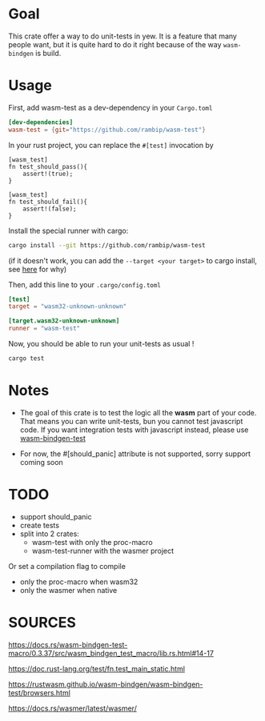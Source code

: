 # Goal

This crate offer a way to do unit-tests in yew.
It is a feature that many people want, but it is quite hard to do it right because of the way `wasm-bindgen` is build.

# Usage

First, add wasm-test as a dev-dependency in your `Cargo.toml`
```toml
[dev-dependencies]
wasm-test = {git="https://github.com/rambip/wasm-test"}
```

In your rust project, you can replace the `#[test]` invocation by
```
[wasm_test]
fn test_should_pass(){
    assert!(true);
}

[wasm_test]
fn test_should_fail(){
    assert!(false);
}
```

Install the special runner with cargo:
```bash
cargo install --git https://github.com/rambip/wasm-test
```
(if it doesn't work, you can add the `--target <your target>` to cargo install, see [here](https://github.com/rust-lang/cargo/issues/5441) for why)

Then, add this line to your `.cargo/config.toml`
```toml
[test]
target = "wasm32-unknown-unknown"

[target.wasm32-unknown-unknown]
runner = "wasm-test"
```


Now, you should be able to run your unit-tests as usual !
```bash
cargo test
```

# Notes

- The goal of this crate is to test the logic all the **wasm** part of your code.
That means you can write unit-tests, bun you cannot test javascript code.
If you want integration tests with javascript instead, please use [wasm-bindgen-test](https://rustwasm.github.io/docs/wasm-bindgen/wasm-bindgen-test/index.html)


- For now, the #[should_panic] attribute is not supported, sorry
support coming soon

# TODO

- support should_panic
- create tests
- split into 2 crates:
    - wasm-test with only the proc-macro
    - wasm-test-runner with the wasmer project

Or set a compilation flag to compile
- only the proc-macro when wasm32
- only the wasmer when native

# SOURCES
https://docs.rs/wasm-bindgen-test-macro/0.3.37/src/wasm_bindgen_test_macro/lib.rs.html#14-17

https://doc.rust-lang.org/test/fn.test_main_static.html

https://rustwasm.github.io/wasm-bindgen/wasm-bindgen-test/browsers.html

https://docs.rs/wasmer/latest/wasmer/
